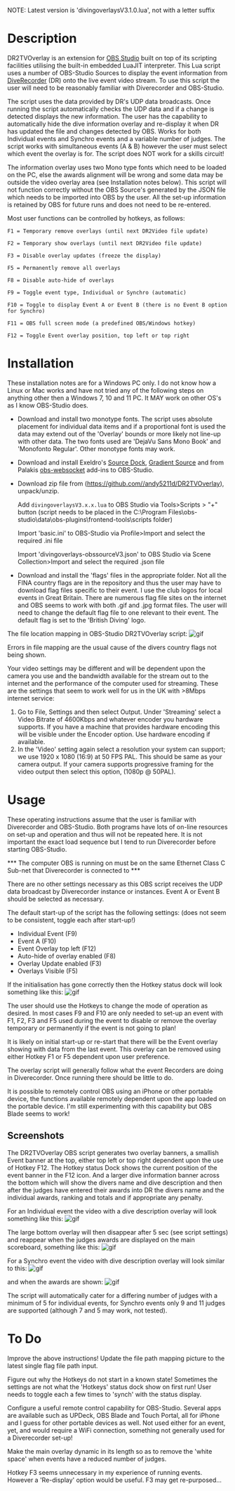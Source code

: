 NOTE:  Latest version is 'divingoverlaysV3.1.0.lua', not with a letter suffix  

# Description
DR2TVOverlay is an extension for [OBS Studio](https://obsproject.com/) built on top of its scripting facilities utilising the built-in embedded LuaJIT
interpreter. This Lua script uses a number of OBS-Studio Sources to display the event information from [DiveRecorder](https://www.diverecorder.co.uk) (DR) onto
the live event video stream.  To use this script the user will need to be reasonably familiar with Diverecorder and OBS-Studio.

The script uses the data provided by DR's UDP data broadcasts.  Once running the script automatically checks the UDP data
and if a change is detected displays the new information.  The user has the capability to automatically hide the dive 
information overlay and re-display it when DR has updated the file and changes detected by OBS.  Works for both Individual
events and Synchro events and a variable number of judges.  The script works with simultaneous events (A & B) however the
user must select which event the overlay is for.  The script does NOT work for a skills circuit!

The information overlay uses two Mono type fonts which need to be loaded on the PC, else the awards alignment will be wrong
and some data may be outside the video overlay area (see Installation notes below).  This script will not function 
correctly without the OBS Source's generated by the JSON file which needs to be imported into OBS by the user.  All the
set-up information is retained by OBS for future runs and does not need to be re-entered.

Most user functions can be controlled by hotkeys, as follows:

    F1 = Temporary remove overlays (until next DR2Video file update)

    F2 = Temporary show overlays (until next DR2Video file update)

    F3 = Disable overlay updates (freeze the display)

    F5 = Permanently remove all overlays

    F8 = Disable auto-hide of overlays

    F9 = Toggle event type, Individual or Synchro (automatic)

    F10 = Toggle to display Event A or Event B (there is no Event B option for Synchro)

    F11 = OBS full screen mode (a predefined OBS/Windows hotkey)
    
    F12 = Toggle Event overlay position, top left or top right

# Installation 
These installation notes are for a Windows PC only.  I do not know how a Linux or Mac works and have not tried any of the
following steps on anything other then a Windows 7, 10 and 11 PC.  It MAY work on other OS's as I know OBS-Studio does.  

- Download and install two monotype fonts.   The script uses absolute placement for individual data items and if a
proportional font is used the data may extend out of the 'Overlay' bounds or more likely not line-up with other data.  The 
two fonts used are 'DejaVu Sans Mono Book' and 'Monofonto Regular'.  Other monotype fonts may work.

- Download and install Exeldro's [Source Dock](https://obsproject.com/forum/resources/source-dock.1317/), [Gradient Source](https://obsproject.com/forum/resources/gradient-source.1172/) and from Palakis [obs-websocket](https://obsproject.com/forum/resources/obs-websocket-remote-control-obs-studio-from-websockets.466/) add-ins to OBS-Studio.

- Download zip file from (https://github.com//andy5211d/DR2TVOverlay), unpack/unzip.

    Add `divingoverlaysV3.x.x.lua` to OBS Studio via Tools>Scripts > "+" button (script needs to be placed in 
    the C:\Program Files\obs-studio\data\obs-plugins\frontend-tools\scripts folder)

    Import 'basic.ini' to OBS-Studio via Profile>Import and select the required .ini file

    Import 'divingoverlays-obssourceV3.json' to OBS Studio via Scene Collection>Import and select the required .json file

- Download and install the 'flags' files in the appropriate folder.  Not all the FINA country flags are in the repository
and thus the user may have to download flag files specific to their event.  I use the club logos for local events in Great
Britain.  There are numerous flag file sites on the internet and  OBS seems to work with both .gif and .jpg format files.
The user will need to change the default flag file to one relevant to their event.  The default flag is set to the 'British 
Diving' logo.

The file location mapping in OBS-Studio DR2TVOverlay script:
![gif](/gifs/OBSscriptfilelocations.gif)

Errors in file mapping are the usual cause of the divers country flags not being shown.   

Your video settings may be different and will be dependent upon the camera you use and the bandwidth available for the stream
out to the internet and the performance of the computer used for streaming.  These are the settings that seem to work well
for us in the UK with >8Mbps internet service:  

1. Go to File, Settings and then select Output. Under 'Streaming' select a Video Bitrate of 4600Kbps and whatever encoder you
hardware supports.  If you have a machine that provides hardware encoding this will be visible under the Encoder option. Use
hardware encoding if available.   
2. In the 'Video' setting again select a resolution your system can support; we use 1920 x 1080 (16:9) at 50 FPS PAL.  This
should be same as your camera output.  If your camera supports progressive framing for the video output then select this
option, (1080p @ 50PAL).  

# Usage
These operating instructions assume that the user is familiar with Diverecorder and OBS-Studio.  Both programs have lots of
on-line resources on set-up and operation and thus will not be repeated here.  It is not important the exact load sequence 
but I tend to run Diverecorder before starting OBS-Studio.

*** The computer OBS is running on must be on the same Ethernet Class C Sub-net that Diverecorder is connected to ***

There are no other settings necessary as this OBS script receives the UDP data broadcast by Diverecorder instance or 
instances.  Event A or Event B should be selected as necessary.

The default start-up of the script has the following settings: (does not seem to be consistent, toggle each after start-up!)
- Individual Event (F9)
- Event A (F10)
- Event Overlay top left (F12)
- Auto-hide of overlay enabled (F8)
- Overlay Update enabled (F3)
- Overlays Visible (F5)

If the initialisation has gone correctly then the Hotkey status dock will look something like this:
![gif](/gifs/hotkeystatusdock.gif)

The user should use the Hotkeys to change the mode of operation as desired.  In most cases F9 and F10 are only needed
to set-up an event with F1, F2, F3 and F5 used during the event to disable or remove the overlay temporary or permanently
if the event is not going to plan!  

It is likely on initial start-up or re-start that there will be the Event overlay showing with data from the last event.
This overlay can be removed using either Hotkey F1 or F5 dependent upon user preference.  

The overlay script will generally follow what the event Recorders are doing in Diverecorder.  Once running there should be
little to do.

It is possible to remotely control OBS using an iPhone or other portable device, the functions available remotely dependent
upon the app loaded on the portable device.  I'm still experimenting with this capability but OBS Blade seems to work!  

## Screenshots

The DR2TVOverlay OBS script generates two overlay banners, a smallish Event banner at the top, either top left or top
right dependent upon the use of Hotkey F12.  The Hotkey status Dock shows the current position of the event banner in 
the F12 icon.  And a larger dive information banner across the bottom which will show the divers name and dive 
description and then after the judges have entered their awards into DR the divers name and the individual awards, ranking
and totals and if appropriate any penalty.

For an Individual event the video with a dive description overlay will look something like this:
![gif](/gifs/IndividualDescription.gif)

The large bottom overlay will then disappear after 5 sec (see script settings) and reappear when the judges awards are
displayed on the main scoreboard, something like this:
![gif](/gifs/IndividualAwards.gif)

For a Synchro event the video with dive description overlay will look similar to this:
![gif](/gifs/SynchroDescription.gif)

and when the awards are shown:
![gif](/gifs/SynchroAwards.gif)

The script will automatically cater for a differing number of judges with a minimum of 5 for individual events, for
Synchro events only 9 and 11 judges are supported (although 7 and 5 may work, not tested).  

# To Do
Improve the above instructions!  Update the file path mapping picture to the latest single flag file path input.

Figure out why the Hotkeys do not start in a known state!  Sometimes the settings are not what the 'Hotkeys' status dock
show on first run!  User needs to toggle each a few times to 'synch' with the status display.  

Configure a useful remote control capability for OBS-Studio.  Several apps are available such as UPDeck, OBS Blade and
Touch Portal, all for iPhone and I guess for other portable devices as well.  Not used either for an event, yet, and would
require a WiFi connection, something not generally used for a Diverecorder set-up!

Make the main overlay dynamic in its length so as to remove the 'white space' when events have a reduced number of judges.

Hotkey F3 seems unnecessary in my experience of running events.  However a 'Re-display' option would be useful.
F3 may get re-purposed...